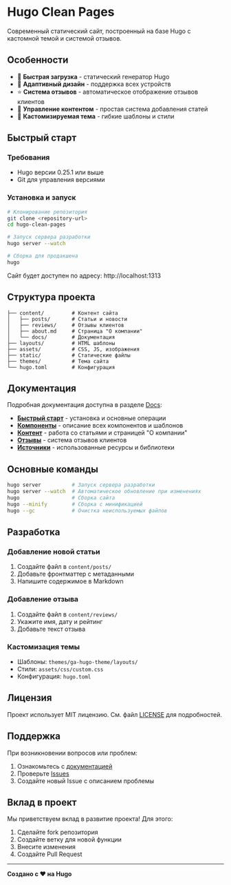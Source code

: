 # Hugo Clean Pages

Современный статический сайт, построенный на базе Hugo с кастомной темой и системой отзывов.

## Особенности

- 🚀 **Быстрая загрузка** - статический генератор Hugo
- 📱 **Адаптивный дизайн** - поддержка всех устройств
- ⭐ **Система отзывов** - автоматическое отображение отзывов клиентов
- 📝 **Управление контентом** - простая система добавления статей
- 🎨 **Кастомизируемая тема** - гибкие шаблоны и стили

## Быстрый старт

### Требования
- Hugo версии 0.25.1 или выше
- Git для управления версиями

### Установка и запуск
```bash
# Клонирование репозитория
git clone <repository-url>
cd hugo-clean-pages

# Запуск сервера разработки
hugo server --watch

# Сборка для продакшена
hugo
```

Сайт будет доступен по адресу: http://localhost:1313

## Структура проекта

```
├── content/         # Контент сайта
│   ├── posts/       # Статьи и новости
│   ├── reviews/     # Отзывы клиентов
│   ├── about.md     # Страница "О компании"
│   └── docs/        # Документация
├── layouts/         # HTML шаблоны
├── assets/          # CSS, JS, изображения
├── static/          # Статические файлы
├── themes/          # Тема сайта
└── hugo.toml        # Конфигурация
```

## Документация

Подробная документация доступна в разделе [Docs](/docs/):

- **[Быстрый старт](/docs/quick-start/)** - установка и основные операции
- **[Компоненты](/docs/components/)** - описание всех компонентов и шаблонов
- **[Контент](/docs/content/)** - работа со статьями и страницей "О компании"
- **[Отзывы](/docs/reviews/)** - система отзывов клиентов
- **[Источники](/docs/sources/)** - использованные ресурсы и библиотеки

## Основные команды

```bash
hugo server          # Запуск сервера разработки
hugo server --watch  # Автоматическое обновление при изменениях
hugo                 # Сборка сайта
hugo --minify        # Сборка с минификацией
hugo --gc            # Очистка неиспользуемых файлов
```

## Разработка

### Добавление новой статьи
1. Создайте файл в `content/posts/`
2. Добавьте фронтматтер с метаданными
3. Напишите содержимое в Markdown

### Добавление отзыва
1. Создайте файл в `content/reviews/`
2. Укажите имя, дату и рейтинг
3. Добавьте текст отзыва

### Кастомизация темы
- Шаблоны: `themes/ga-hugo-theme/layouts/`
- Стили: `assets/css/custom.css`
- Конфигурация: `hugo.toml`

## Лицензия

Проект использует MIT лицензию. См. файл [LICENSE](LICENSE) для подробностей.

## Поддержка

При возникновении вопросов или проблем:
1. Ознакомьтесь с [документацией](/docs/)
2. Проверьте [Issues](https://github.com/username/hugo-clean-pages/issues)
3. Создайте новый Issue с описанием проблемы

## Вклад в проект

Мы приветствуем вклад в развитие проекта! Для этого:
1. Сделайте fork репозитория
2. Создайте ветку для новой функции
3. Внесите изменения
4. Создайте Pull Request

---

**Создано с ❤️ на Hugo**
